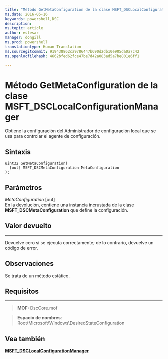 ```yaml
---
title: "Método GetMetaConfiguration de la clase MSFT_DSCLocalConfigurationManager"
ms.date: 2016-05-16
keywords: powershell,DSC
description: 
ms.topic: article
author: eslesar
manager: dongill
ms.prod: powershell
translationtype: Human Translation
ms.sourcegitcommit: 919438862ca9786447b690d2db10e905da0a7c42
ms.openlocfilehash: 4662bfed62fce47be7d42a083ad5a7be801e6ff1

---
```



# Método GetMetaConfiguration de la clase MSFT_DSCLocalConfigurationManager

Obtiene la configuración del Administrador de configuración local que se usa para controlar el agente de configuración.

Sintaxis
------

```mof
uint32 GetMetaConfiguration(
  [out] MSFT_DSCMetaConfiguration MetaConfiguration
);
```

Parámetros
----------

*MetaConfiguration* \[out\]  
En la devolución, contiene una instancia incrustada de la clase **MSFT_DSCMetaConfiguration** que define la configuración.

## Valor devuelto
------------

Devuelve cero si se ejecuta correctamente; de lo contrario, devuelve un código de error.

## Observaciones

Se trata de un método estático.

## Requisitos
------------
>**MOF:** DscCore.mof

>**Espacio de nombres**: Root\Microsoft\Windows\DesiredStateConfiguration


## Vea también


[**MSFT_DSCLocalConfigurationManager**](msft-dsclocalconfigurationmanager.md)


 

 






<!--HONumber=Aug16_HO3-->


